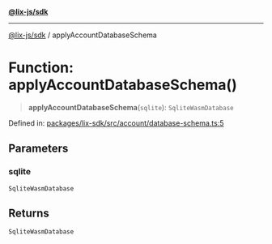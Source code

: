 [**@lix-js/sdk**](../README.md)

***

[@lix-js/sdk](../README.md) / applyAccountDatabaseSchema

# Function: applyAccountDatabaseSchema()

> **applyAccountDatabaseSchema**(`sqlite`): `SqliteWasmDatabase`

Defined in: [packages/lix-sdk/src/account/database-schema.ts:5](https://github.com/opral/monorepo/blob/319d0a05c320245f48086433fd248754def09ccc/packages/lix-sdk/src/account/database-schema.ts#L5)

## Parameters

### sqlite

`SqliteWasmDatabase`

## Returns

`SqliteWasmDatabase`
